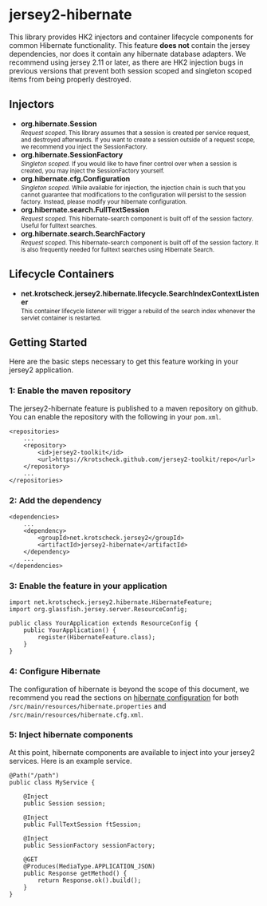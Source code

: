 # jersey2-hibernate

This library provides HK2 injectors and container lifecycle components for common Hibernate functionality. This feature **does not** contain the jersey dependencies, nor does it contain any hibernate database adapters. We recommend using jersey 2.11 or later, as there are HK2 injection bugs in previous versions that prevent both session scoped and singleton scoped items from being properly destroyed.

## Injectors

* **org.hibernate.Session** <br/><small>*Request scoped*. This library assumes that a session is created per service request, and destroyed afterwards. If you want to create a session outside of a request scope, we recommend you inject the SessionFactory.</small>
* **org.hibernate.SessionFactory** <br/><small>*Singleton scoped*. If you would like to have finer control over when a session is created, you may inject the SessionFactory yourself.</small>
* **org.hibernate.cfg.Configuration** <br/><small>*Singleton scoped*. While available for injection, the injection chain is such that you cannot guarantee that modifications to the configuration will persist to the session factory. Instead, please modify your hibernate configuration.</small>
* **org.hibernate.search.FullTextSession**  <br/><small>*Request scoped*. This hibernate-search component is built off of the session factory. Useful for fulltext searches.</small>
* **org.hibernate.search.SearchFactory**  <br/><small>*Request scoped*. This hibernate-search component is built off of the session factory. It is also frequently needed for fulltext searches using Hibernate Search.</small>


## Lifecycle Containers
* **net.krotscheck.jersey2.hibernate.lifecycle.SearchIndexContextListener**<br/><small>This container lifecycle listener will trigger a rebuild of the search index whenever the servlet container is restarted.</small>

## Getting Started

Here are the basic steps necessary to get this feature working in your jersey2 application.


### 1: Enable the maven repository

The jersey2-hibernate feature is published to a maven repository on github. You can enable the repository with the following in your <code>pom.xml</code>.

	<repositories>
		...
		<repository>
			<id>jersey2-toolkit</id>
            <url>https://krotscheck.github.com/jersey2-toolkit/repo</url>
        </repository>
		...
    </repositories>

### 2: Add the dependency

	<dependencies>
		...
		<dependency>
			<groupId>net.krotscheck.jersey2</groupId>
			<artifactId>jersey2-hibernate</artifactId>
    	</dependency>
		...
	</dependencies>

### 3: Enable the feature in your application

	import net.krotscheck.jersey2.hibernate.HibernateFeature;
	import org.glassfish.jersey.server.ResourceConfig;

	public class YourApplication extends ResourceConfig {
	    public YourApplication() {
	        register(HibernateFeature.class);
	    }
	}

### 4: Configure Hibernate
The configuration of hibernate is beyond the scope of this document, we recommend you read the sections on [hibernate configuration](http://docs.jboss.org/hibernate/core/3.3/reference/en-US/html/session-configuration.html) for both <code>/src/main/resources/hibernate.properties</code> and <code>/src/main/resources/hibernate.cfg.xml</code>.

### 5: Inject hibernate components
At this point, hibernate components are available to inject into your jersey2 services. Here is an example service. 


	@Path("/path")
	public class MyService {
	
		@Inject
    	public Session session;
	
		@Inject
    	public FullTextSession ftSession;

		@Inject
		public SessionFactory sessionFactory;

		@GET
		@Produces(MediaType.APPLICATION_JSON)
		public Response getMethod() {
			return Response.ok().build();
		}
	}

